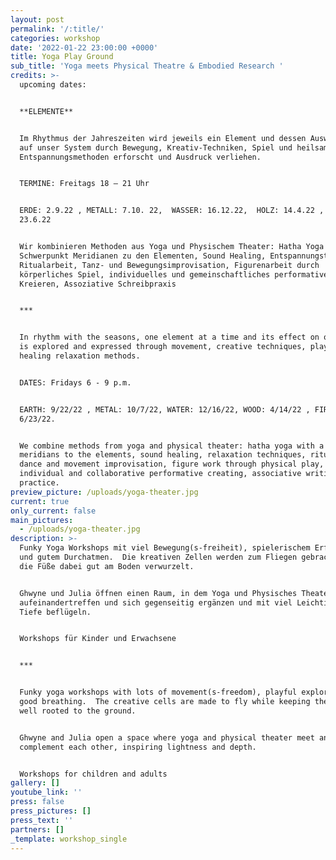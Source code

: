 ```yaml
---
layout: post
permalink: '/:title/'
categories: workshop
date: '2022-01-22 23:00:00 +0000'
title: Yoga Play Ground
sub_title: 'Yoga meets Physical Theatre & Embodied Research '
credits: >-
  upcoming dates:


  **ELEMENTE**


  Im Rhythmus der Jahreszeiten wird jeweils ein Element und dessen Auswirkung
  auf unser System durch Bewegung, Kreativ-Techniken, Spiel und heilsame
  Entspannungsmethoden erforscht und Ausdruck verliehen.


  TERMINE: Freitags 18 – 21 Uhr


  ERDE: 2.9.22 , METALL: 7.10. 22,  WASSER: 16.12.22,  HOLZ: 14.4.22 ,  FEUER:
  23.6.22


  Wir kombinieren Methoden aus Yoga und Physischem Theater: Hatha Yoga mit
  Schwerpunkt Meridianen zu den Elementen, Sound Healing, Entspannungstechniken,
  Ritualarbeit, Tanz- und Bewegungsimprovisation, Figurenarbeit durch
  körperliches Spiel, individuelles und gemeinschaftliches performatives
  Kreieren, Assoziative Schreibpraxis


  ***


  In rhythm with the seasons, one element at a time and its effect on our system
  is explored and expressed through movement, creative techniques, play and
  healing relaxation methods.


  DATES: Fridays 6 - 9 p.m.


  EARTH: 9/22/22 , METAL: 10/7/22, WATER: 12/16/22, WOOD: 4/14/22 , FIRE:
  6/23/22.


  We combine methods from yoga and physical theater: hatha yoga with a focus on
  meridians to the elements, sound healing, relaxation techniques, ritual work,
  dance and movement improvisation, figure work through physical play,
  individual and collaborative performative creating, associative writing
  practice.
preview_picture: /uploads/yoga-theater.jpg
current: true
only_current: false
main_pictures:
  - /uploads/yoga-theater.jpg
description: >-
  Funky Yoga Workshops mit viel Bewegung(s-freiheit), spielerischem Erforschen
  und gutem Durchatmen.  Die kreativen Zellen werden zum Fliegen gebracht und 
  die Füße dabei gut am Boden verwurzelt.


  Ghwyne und Julia öffnen einen Raum, in dem Yoga und Physisches Theater
  aufeinandertreffen und sich gegenseitig ergänzen und mit viel Leichtigkeit und
  Tiefe beflügeln.


  Workshops für Kinder und Erwachsene


  ***


  Funky yoga workshops with lots of movement(s-freedom), playful exploration and
  good breathing.  The creative cells are made to fly while keeping the feet
  well rooted to the ground.


  Ghwyne and Julia open a space where yoga and physical theater meet and
  complement each other, inspiring lightness and depth.


  Workshops for children and adults
gallery: []
youtube_link: ''
press: false
press_pictures: []
press_text: ''
partners: []
_template: workshop_single
---
```


